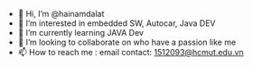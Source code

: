 - 👋 Hi, I’m @hainamdalat
- 👀 I’m interested in embedded SW, Autocar, Java DEV
- 🌱 I’m currently learning JAVA Dev
- 💞️ I’m looking to collaborate on who have a passion like me
- 📫 How to reach me : email contact: 1512093@hcmut.edu.vn

<!---
hainamdalat/hainamdalat is a ✨ special ✨ repository because its `README.md` (this file) appears on your GitHub profile.
You can click the Preview link to take a look at your changes.
--->
